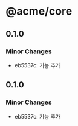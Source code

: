# @acme/core

## 0.1.0

### Minor Changes

- eb5537c: 기능 추가

## 0.1.0

### Minor Changes

- eb5537c: 기능 추가

